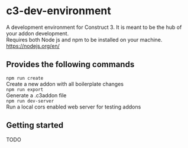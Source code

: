 # c3-dev-environment
A development environment for Construct 3.
It is meant to be the hub of your addon development.\
Requires both Node js and npm to be installed on your machine.
https://nodejs.org/en/

## Provides the following commands
`npm run create`\
Create a new addon with all boilerplate changes\
`npm run export`\
Generate a .c3addon file\
`npm run dev-server`\
Run a local cors enabled web server for testing addons

## Getting started
TODO
